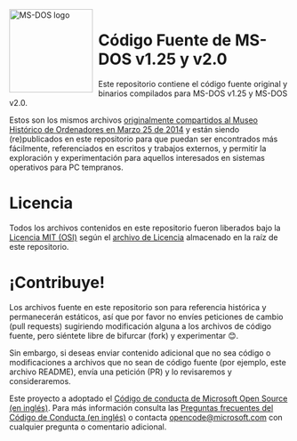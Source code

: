 <img width="150" height="150" align="left" style="float: left; margin: 0 10px 0 0;" alt="MS-DOS logo" src="https://github.com/Microsoft/MS-DOS/blob/master/msdos-logo.png">   

# Código Fuente de MS-DOS v1.25 y v2.0 
Este repositorio contiene el código fuente original y binarios compilados para MS-DOS v1.25 y MS-DOS v2.0.

Estos son los mismos archivos [originalmente compartidos al Museo Histórico de Ordenadores en Marzo 25 de 2014]( http://www.computerhistory.org/atchm/microsoft-ms-dos-early-source-code/) y están siendo (re)publicados en este repositorio para que puedan ser encontrados más fácilmente, referenciados en escritos y trabajos externos, y permitir la exploración y experimentación para aquellos interesados en sistemas operativos para PC tempranos.

# Licencia 
Todos los archivos contenidos en este repositorio fueron liberados bajo la [Licencia MIT (OSI)](https://es.wikipedia.org/wiki/Licencia_MIT) según el [archivo de Licencia](https://github.com/Microsoft/MS-DOS/blob/master/LICENSE.md) almacenado en la raíz de este repositorio.

# ¡Contribuye!
Los archivos fuente en este repositorio son para referencia histórica y permanecerán estáticos, así que por favor no envíes peticiones de cambio (pull requests) sugiriendo modificación alguna a los archivos de código fuente, pero siéntete libre de bifurcar (fork) y experimentar 😊. 

Sin embargo, si deseas enviar contenido adicional que no sea código o modificaciones a archivos que no sean de código fuente (por ejemplo, este archivo README), envía una petición (PR) y lo revisaremos y consideraremos.

Este proyecto a adoptado el [Código de conducta de Microsoft Open Source (en inglés)](https://opensource.microsoft.com/codeofconduct/). Para más información consulta las [Preguntas frecuentes del Código de Conducta (en inglés)](https://opensource.microsoft.com/codeofconduct/faq/) o contacta [opencode@microsoft.com](mailto:opencode@microsoft.com) con cualquier pregunta o comentario adicional.

